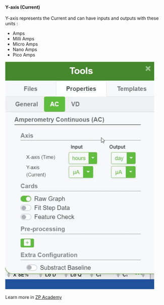 #### Y-axis (Current)

Y-axis represents the Current and can have inputs and outputs with these units :

- Amps
- Milli Amps
- Micro Amps
- Nano Amps
- Pico Amps



![](currentUnits.gif)

Learn more in [ZP Academy](https://academy.zimmerpeacock.com/courses)